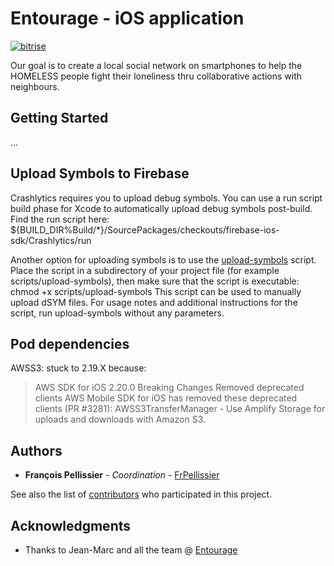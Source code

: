 # Entourage - iOS application

[![bitrise](https://www.bitrise.io/app/cf17a1bd21f42797/status.svg?token=3wwkQuohTyC-rDiW7aXVeA)](https://www.bitrise.io/app/cf17a1bd21f42797)

Our goal is to create a local social network on smartphones to help the HOMELESS people fight their loneliness thru collaborative actions with neighbours.


## Getting Started

...

## Upload Symbols to Firebase

Crashlytics requires you to upload debug symbols.
You can use a run script build phase for Xcode to automatically upload debug symbols post-build. Find the run script here:
${BUILD_DIR%Build/*}/SourcePackages/checkouts/firebase-ios-sdk/Crashlytics/run

Another option for uploading symbols is to use the [upload-symbols](https://github.com/firebase/firebase-ios-sdk/raw/master/Crashlytics/upload-symbols) script. Place the script in a subdirectory of your project file (for example scripts/upload-symbols), then make sure that the script is executable:
chmod +x scripts/upload-symbols
This script can be used to manually upload dSYM files. For usage notes and additional instructions for the script, run upload-symbols without any parameters.

## Pod dependencies
AWSS3: stuck to 2.19.X because:
> AWS SDK for iOS 2.20.0
> Breaking Changes
> Removed deprecated clients AWS Mobile SDK for iOS has removed these deprecated clients (PR #3281):
> AWSS3TransferManager - Use Amplify Storage for uploads and downloads with Amazon S3.

## Authors

* **François Pellissier** - *Coordination* - [FrPellissier](https://github.com/FrPellissier)

See also the list of [contributors](https://github.com/ReseauEntourage/entourage-ios/graphs/contributors) who participated in this project.

## Acknowledgments

* Thanks to Jean-Marc and all the team @ [Entourage](https://www.entourage.social)
